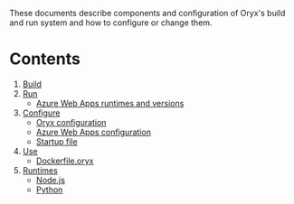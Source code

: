 These documents describe components and configuration of Oryx's build and run
system and how to configure or change them.

# Contents

1. [Build](./base_images.md#build)
1. [Run](./base_images.md#run)
    * [Azure Web Apps runtimes and versions](./base_images.md#azure-web-apps-runtimes-and-versions)
1. [Configure](./configuration.md)
    * [Oryx configuration](./configuration.md#oryx-configuration)
    * [Azure Web Apps configuration](./configuration.md#azure-web-apps-configuration)
    * [Startup file](./configuration.md#startup-file)
1. [Use](./use.md)
    * [Dockerfile.oryx](./Dockerfile.oryx)
1. [Runtimes](./runtimes)
    * [Node.js](./runtimes/nodejs.md)
    * [Python](./runtimes/python.md)

